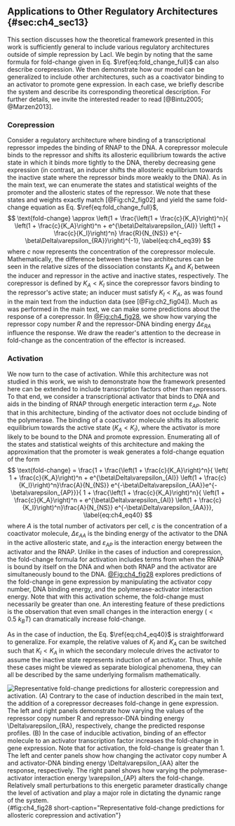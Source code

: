 ## Applications to Other Regulatory Architectures {#sec:ch4_sec13}

This section discusses how the theoretical framework presented in this work is
sufficiently general to include various regulatory architectures outside of
simple repression by LacI. We begin by noting that the same formula for
fold-change given in Eq. $\ref{eq:fold_change_full}$ can also describe
corepression. We then demonstrate how our model can be generalized to include
other architectures, such as a coactivator binding to an activator to promote
gene expression. In each case, we briefly describe the system and describe its
corresponding theoretical description. For further details, we invite the
interested reader to read [@Bintu2005; @Marzen2013].

### Corepression

Consider a regulatory architecture where binding of a transcriptional repressor
impedes the binding of RNAP to the DNA. A corepressor molecule binds to the
repressor and shifts its allosteric equilibrium towards the active state in
which it binds more tightly to the DNA, thereby decreasing gene expression (in
contrast, an inducer shifts the allosteric equilibrium towards the inactive
state where the repressor binds more weakly to the DNA). As in the main text, we
can enumerate the states and statistical weights of the promoter and the
allosteric states of the repressor. We note that these states and weights
exactly match [@Fig:ch2_fig02] and yield the same fold-change equation as Eq.
$\ref{eq:fold_change_full}$, 
$$
\text{fold-change} \approx 
\left(1 + \frac{\left(1 + \frac{c}{K_A}\right)^n}{
\left(1 + \frac{c}{K_A}\right)^n + e^{\beta\Delta\varepsilon_{AI}}
\left(1 + \frac{c}{K_I}\right)^n} \frac{R}{N_{NS}}
e^{-\beta\Delta\varepsilon_{RA}}\right)^{-1},
\label{eq:ch4_eq39}
$$
where $c$ now represents the concentration of the corepressor molecule.
Mathematically, the difference between these two architectures can be seen in
the relative sizes of the dissociation constants $K_A$ and $K_I$ between the
inducer and repressor in the active and inactive states, respectively. The
corepressor is defined by $K_A < K_I$ since the corepressor favors binding to
the repressor's active state; an inducer must satisfy $K_I < K_A$, as was found
in the main text from the induction data (see [@Fig:ch2_fig04]). Much as was
performed in the main text, we can make some predictions about the response of a
corepressor. In [@Fig:ch4_fig28](A), we show how varying the repressor copy
number $R$ and the repressor-DNA binding energy $\Delta\varepsilon_{RA}$
influence the response. We draw the reader's attention to the decrease in
fold-change as the concentration of the effector is increased.

### Activation

We now turn to the case of activation. While this architecture was not studied
in this work, we wish to demonstrate how the framework presented here can be
extended to include transcription factors other than repressors. To that end, we
consider a transcriptional activator that binds to DNA and aids in the binding
of RNAP through energetic interaction term $\varepsilon_{AP}$. Note that in this
architecture, binding of the activator does not occlude binding of the
polymerase. The binding of a coactivator molecule shifts its allosteric equilibrium
towards the active state ($K_A < K_I$), where the activator is more likely to be
bound to the DNA and promote expression. Enumerating all of the states and
statistical weights of this architecture and making the approximation that the
promoter is weak generates a fold-change equation of the form 
$$
\text{fold-change} = 
\frac{1 + \frac{\left(1 + \frac{c}{K_A}\right)^n}{
\left( 1 + \frac{c}{K_A}\right)^n + e^{\beta\Delta\varepsilon_{AI}}
\left(1 + \frac{c}{K_I}\right)^n}\frac{A}{N_{NS}}
e^{-\beta\Delta\varepsilon_{AA}}e^{-\beta\varepsilon_{AP}}}{
1 + \frac{\left(1 + \frac{c}{K_A}\right)^n}{
\left(1 + \frac{c}{K_A}\right)^n + e^{\beta\Delta\varepsilon_{AI}}
\left(1 + \frac{c}{K_I}\right)^n}\frac{A}{N_{NS}}
e^{-\beta\Delta\varepsilon_{AA}}},
\label{eq:ch4_eq40}
$$
where $A$ is the total number of activators per cell, $c$ is the concentration
of a coactivator molecule, $\Delta\varepsilon_{AA}$ is the binding energy of the
activator to the DNA in the active allosteric state, and $\varepsilon_{AP}$ is
the interaction energy between the activator and the RNAP. Unlike in the cases
of induction and corepression, the fold-change formula for activation includes
terms from when the RNAP is bound by itself on the DNA and when both RNAP and
the activator are simultaneously bound to the DNA. [@Fig:ch4_fig28](B) explores
predictions of the fold-change in gene expression by manipulating the activator
copy number, DNA binding energy, and the polymerase-activator interaction
energy. Note that with this activation scheme, the fold-change must necessarily
be greater than one. An interesting feature of these predictions is the
observation that even small changes in the interaction energy ($< 0.5~k_BT$) can
dramatically increase fold-change.

As in the case of induction, the Eq. $\ref{eq:ch4_eq40}$ is straightforward to
generalize. For example, the relative values of $K_I$ and $K_A$ can be switched
such that $K_I < K_A$ in which the secondary molecule drives the activator to
assume the inactive state represents induction of an activator. Thus, while
these cases might be viewed as separate biological phenomena, they can all be
described by the same underlying formalism mathematically.

![**Representative fold-change predictions for allosteric corepression and
activation.** (A) Contrary to the case of induction described in the main text,
the addition of a corepressor decreases fold-change in gene expression. The left
and right panels demonstrate how varying the values of the repressor copy number
$R$ and repressor-DNA binding energy $\Delta\varepsilon_{RA}$, respectively,
change the predicted response profiles. (B) In the case of inducible activation,
binding of an effector molecule to an activator transcription factor increases
the fold-change in gene expression. Note that for activation, the fold-change is
greater than 1. The left and center panels show how changing the activator copy
number $A$ and activator-DNA binding energy $\Delta\varepsilon_{AA}$ alter the
response, respectively. The right panel shows how varying the
polymerase-activator interaction energy $\varepsilon_{AP}$ alters the
fold-change. Relatively small perturbations to this energetic parameter
drastically change the level of activation and play a major role in dictating
the dynamic range of the system.](ch4_fig28){#fig:ch4_fig28
short-caption="Representative fold-change predictions for allosteric
corepression and activation"}
